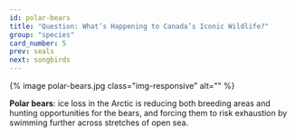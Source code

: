 ```yaml
---
id: polar-bears
title: "Question: What’s Happening to Canada’s Iconic Wildlife?"
group: "species"
card_number: 5
prev: seals
next: songbirds
---
```


{% image polar-bears.jpg class="img-responsive" alt="" %}

**Polar bears**: ice loss in the Arctic is reducing both breeding areas and hunting opportunities for the bears, and forcing them to risk exhaustion by swimming further across stretches of open sea.
